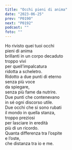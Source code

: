 ```yaml
---
title: "Occhi pieni di anima"
date: "2023-06-25"
prev: "P0190"
next: "P0192"
podcast: ""
foto: ""
---
```


Ho rivisto quei tuoi occhi  
pieni di anima  
brillanti in un corpo decaduto  
troppo vivi  
per quell’impalcatura   
ridotta a scheletro.  
Ridotto a due punti di eterno  
senza più voce  
da spiegare,  
senza più fame da nutrire.  
Due punti che contenevano  
in sé ogni discorso utile.  
Due occhi che si sono rubati  
il mondo in quella stanza,  
troppo preziosi  
per lasciare in eredità  
più di un ricordo.  
Quanta differenza tra l’ospite  
e l’oste,  
che distanza tra io e me.